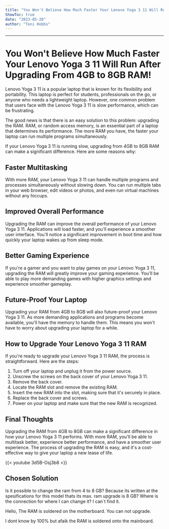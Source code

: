 ```yaml
---
title: "You Won't Believe How Much Faster Your Lenovo Yoga 3 11 Will Run After Upgrading From 4GB to 8GB RAM!"
ShowToc: true 
date: "2023-05-20"
author: "Toni Hobbs"
---
```

*****
# You Won't Believe How Much Faster Your Lenovo Yoga 3 11 Will Run After Upgrading From 4GB to 8GB RAM!

Lenovo Yoga 3 11 is a popular laptop that is known for its flexibility and portability. This laptop is perfect for students, professionals on the go, or anyone who needs a lightweight laptop. However, one common problem that users face with the Lenovo Yoga 3 11 is slow performance, which can be frustrating.

The good news is that there is an easy solution to this problem: upgrading the RAM. RAM, or random access memory, is an essential part of a laptop that determines its performance. The more RAM you have, the faster your laptop can run multiple programs simultaneously.

If your Lenovo Yoga 3 11 is running slow, upgrading from 4GB to 8GB RAM can make a significant difference. Here are some reasons why:

## Faster Multitasking

With more RAM, your Lenovo Yoga 3 11 can handle multiple programs and processes simultaneously without slowing down. You can run multiple tabs in your web browser, edit videos or photos, and even run virtual machines without any hiccups.

## Improved Overall Performance

Upgrading the RAM can improve the overall performance of your Lenovo Yoga 3 11. Applications will load faster, and you'll experience a smoother user interface. You'll notice a significant improvement in boot time and how quickly your laptop wakes up from sleep mode.

## Better Gaming Experience

If you're a gamer and you want to play games on your Lenovo Yoga 3 11, upgrading the RAM will greatly improve your gaming experience. You'll be able to play more demanding games with higher graphics settings and experience smoother gameplay.

## Future-Proof Your Laptop

Upgrading your RAM from 4GB to 8GB will also future-proof your Lenovo Yoga 3 11. As more demanding applications and programs become available, you'll have the memory to handle them. This means you won't have to worry about upgrading your laptop for a while.

## How to Upgrade Your Lenovo Yoga 3 11 RAM

If you're ready to upgrade your Lenovo Yoga 3 11 RAM, the process is straightforward. Here are the steps:

1. Turn off your laptop and unplug it from the power source.
2. Unscrew the screws on the back cover of your Lenovo Yoga 3 11.
3. Remove the back cover.
4. Locate the RAM slot and remove the existing RAM.
5. Insert the new RAM into the slot, making sure that it's securely in place.
6. Replace the back cover and screws.
7. Power on your laptop and make sure that the new RAM is recognized.

## Final Thoughts

Upgrading the RAM from 4GB to 8GB can make a significant difference in how your Lenovo Yoga 3 11 performs. With more RAM, you'll be able to multitask better, experience better performance, and have a smoother user experience. The process of upgrading the RAM is easy, and it's a cost-effective way to give your laptop a new lease of life.

{{< youtube 3d5B-Osj3b8 >}} 



## Chosen Solution
 Is it possible to change the ram from 4 to 8 GB? Because its written at the spesifications for this model thats its max. ram upgrade is 8 GB? Where is the connection for where I can change it? I can´t find it.

 Hello,
The RAM is soldered on the motherboard. You can not upgrade.

 I dont know by 100% but afaik the RAM is soldered onto the mainboard.




